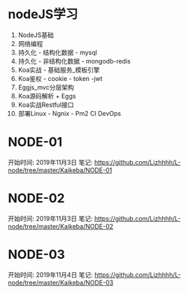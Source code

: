 # nodeJS学习
  1. NodeJS基础
  2. 网络编程
  3. 持久化 - 结构化数据 - mysql
  4. 持久化 - 非结构化数据 - mongodb-redis
  5. Koa实战 - 基础服务_模板引擎
  6. Koa鉴权 - cookie - token -jwt
  7. Eggjs_mvc分层架构
  8. Koa源码解析 + Eggs
  9. Koa实战Restful接口
  10. 部署Linux - Ngnix - Pm2 CI DevOps

# NODE-01
  开始时间: 2019年11月3日
  笔记: https://github.com/Lizhhhh/L-node/tree/master/Kaikeba/NODE-01

# NODE-02
  开始时间: 2019年11月3日
  笔记: https://github.com/Lizhhhh/L-node/tree/master/Kaikeba/NODE-02

# NODE-03
  开始时间: 2019年11月4日
  笔记: https://github.com/Lizhhhh/L-node/tree/master/Kaikeba/NODE-03